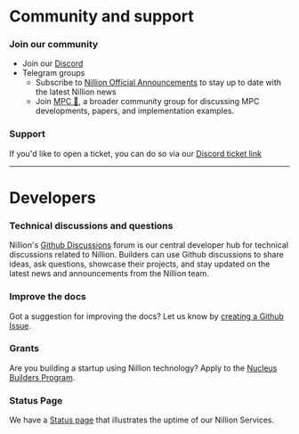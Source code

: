 # Community and support

### Join our community

- Join our [Discord](https://discord.com/invite/nillionnetwork)
- Telegram groups
  - Subscribe to [Nillion Official Announcements](https://t.me/nillionofficialannouncements) to stay up to date with the latest Nillion news
  - Join [MPC 👀](https://t.me/Multipartycomputation), a broader community group for discussing MPC developments, papers, and implementation examples.

### Support

If you'd like to open a ticket, you can do so via our [Discord ticket link](https://discord.com/channels/905926225120338000/927874817355563018)

---

# Developers

### Technical discussions and questions

Nillion's [Github Discussions](https://github.com/orgs/NillionNetwork/discussions?discussions_q=) forum is our central developer hub for technical discussions related to Nillion. Builders can use Github discussions to share ideas, ask questions, showcase their projects, and stay updated on the latest news and announcements from the Nillion team.

### Improve the docs

Got a suggestion for improving the docs? Let us know by [creating a Github Issue](https://github.com/NillionNetwork/nillion-docs/issues/new?assignees=&labels=documentation&projects=&template=improve-documentation.md&title=%5BDOCS%5D).

### Grants

Are you building a startup using Nillion technology? Apply to the [Nucleus Builders Program](/nucleus-builders-program).

### Status Page

We have a [Status page](https://status.nillion.com/) that illustrates the uptime of our Nillion Services.
